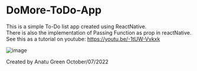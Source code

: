 # DoMore-ToDo-App
This is a simple To-Do list app created using ReactNative.<br>
There is also the implementation of Passing Function as prop in reactNative.<br>
See this as a tutorial on youtube: https://youtu.be/-1tUW-Vvkxk <br>

![image](https://user-images.githubusercontent.com/95270336/194472022-6246a304-196d-490f-a473-bbcf114e1884.png)<br>

Created by Anatu Green October/07/2022<br>
